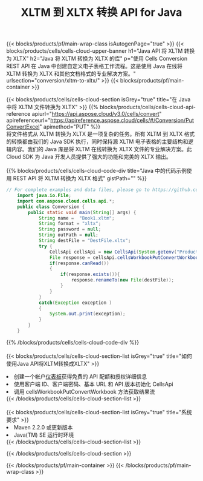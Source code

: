 ﻿---
title: XLTM 到 XLTX 转换 API for Java
description: 用于 Microsoft Excel 和 OpenOffice Calc 的云 API 和 SDK。将电子表格转换为其他格式文件。
url: /zh/java/conversion/xltm-to-xltx/
---
{{< blocks/products/pf/main-wrap-class isAutogenPage="true" >}}
{{< blocks/products/cells/cells-cloud-upper-banner h1="Java API 将 XLTM 转换为 XLTX" h2="Java 将 XLTM 转换为 XLTX 的库" p="使用 Cells Conversion REST API 在 Java 中创建自定义电子表格工作流程。这是使用 Java 在线将 XLTM 转换为 XLTX 和其他文档格式的专业解决方案。" urlsection="conversion/xltm-to-xltx/" >}}
{{< blocks/products/pf/main-container >}}

{{< blocks/products/cells/cells-cloud-section isGrey="true" title="在 Java 中将 XLTM 文件转换为 XLTX" >}}
{{% blocks/products/cells/cells-cloud-api-reference apiurl="https://api.aspose.cloud/v3.0/cells/convert" apireferenceurl="https://apireference.aspose.cloud/cells/#/Conversion/PutConvertExcel" apimethod="PUT" %}}
<br/>
将文件格式从 XLTM 转换为 XLTX 是一项复杂的任务。所有 XLTM 到 XLTX 格式的转换都由我们的 Java SDK 执行，同时保持源 XLTM 电子表格的主要结构和逻辑内容。我们的 Java 库是将 XLTM 在线转换为 XLTX 文件的专业解决方案。此 Cloud SDK 为 Java 开发人员提供了强大的功能和完美的 XLTX 输出。
<br/>
<br/>
{{% blocks/products/cells/cells-cloud-code-div title="Java 中的代码示例使用 REST API 将 XLTM 转换为 XLTX 格式" gistPath="" %}}
 
```java
// For complete examples and data files, please go to https://github.com/aspose-cells-cloud/aspose-cells-cloud-java/
    import java.io.File;
    import com.aspose.cloud.cells.api.*;
    public class Conversion {
        public static void main(String[] args) {
            String name =  "Book1.xltm";
            String format = "xltx";
            String password = null;
            String outPath = null;
            String destFile = "DestFile.xltx";
            try {
                CellsApi cellsApi = new CellsApi(System.getenv("ProductClientId"), System.getenv("ProductClientSecret"));
                File response = cellsApi.cellsWorkbookPutConvertWorkbook(new File(name), format, password, outPath, null,null);            
                if(response.canRead())
                {
                    if(response.exists()){
                        response.renameTo(new File(destFile));
                    }                
                }
            }
            catch(Exception exception )
            {
                System.out.print(exception);
            }
        }
    }
```
 
{{% /blocks/products/cells/cells-cloud-code-div %}}
<br/>
<br/>
{{< blocks/products/cells/cells-cloud-section-list isGrey="true" title="如何使用Java API将XLTM转换成XLTX" >}}
<li>创建一个帐户<a href="https://dashboard.aspose.cloud/">仪表板</a>获得免费的 API 配额和授权详细信息</li>
<li>使用客户端 ID、客户端密码、基本 URL 和 API 版本初始化 CellsApi</li>
<li>调用 cellsWorkbookPutConvertWorkbook 方法获取结果流</li>
{{< /blocks/products/cells/cells-cloud-section-list >}}
<br/>
<br/>
{{< blocks/products/cells/cells-cloud-section-list isGrey="true" title="系统要求" >}}
<li>Maven 2.2.0 或更新版本</li>
<li>Java(TM) SE 运行时环境</li>
{{< /blocks/products/cells/cells-cloud-section-list >}}

{{< /blocks/products/cells/cells-cloud-section >}}

{{< /blocks/products/pf/main-container >}}
{{< /blocks/products/pf/main-wrap-class >}}
